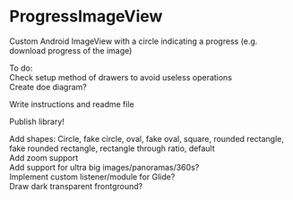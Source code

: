 # ProgressImageView  
Custom Android ImageView with a circle indicating a progress (e.g. download progress of the image)  
  
To do:  
Check setup method of drawers to avoid useless operations  
Create doe diagram?  
  
Write instructions and readme file  

Publish library!  
  
Add shapes: Circle, fake circle, oval, fake oval, square, rounded rectangle, fake rounded rectangle, rectangle through ratio, default  
Add zoom support  
Add support for ultra big images/panoramas/360s?  
Implement custom listener/module for Glide?  
Draw dark transparent frontground?  
